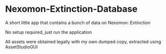 # Nexomon-Extinction-Database
A short little app that contains a bunch of data on Nexomon: Extinction

No setup required, just run the application

All assets were obtained legally with my own dumped copy, extracted using AssetStudioGUI
